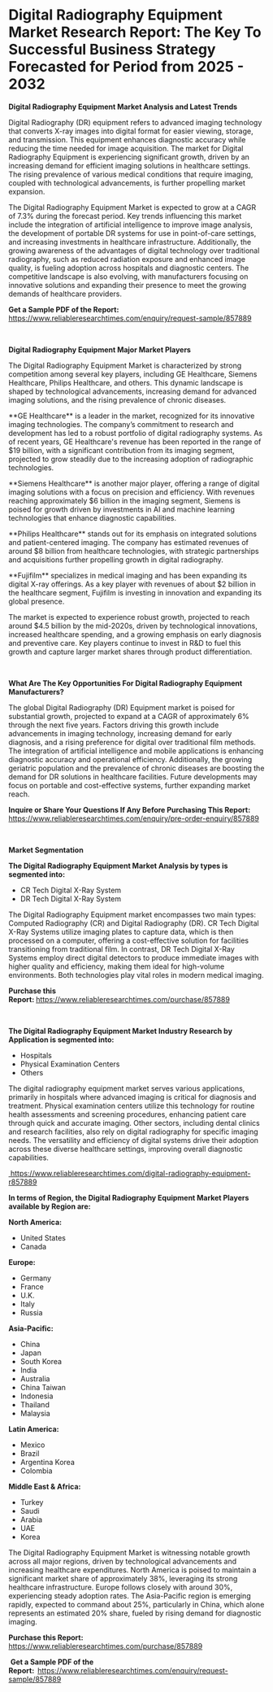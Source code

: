 <p><h1>Digital Radiography Equipment Market Research Report: The Key To Successful Business Strategy Forecasted for Period from 2025 - 2032</h1></p><p><strong>Digital Radiography Equipment Market Analysis and Latest Trends</strong></p>
<p><p>Digital Radiography (DR) equipment refers to advanced imaging technology that converts X-ray images into digital format for easier viewing, storage, and transmission. This equipment enhances diagnostic accuracy while reducing the time needed for image acquisition. The market for Digital Radiography Equipment is experiencing significant growth, driven by an increasing demand for efficient imaging solutions in healthcare settings. The rising prevalence of various medical conditions that require imaging, coupled with technological advancements, is further propelling market expansion.</p><p>The Digital Radiography Equipment Market is expected to grow at a CAGR of 7.3% during the forecast period. Key trends influencing this market include the integration of artificial intelligence to improve image analysis, the development of portable DR systems for use in point-of-care settings, and increasing investments in healthcare infrastructure. Additionally, the growing awareness of the advantages of digital technology over traditional radiography, such as reduced radiation exposure and enhanced image quality, is fueling adoption across hospitals and diagnostic centers. The competitive landscape is also evolving, with manufacturers focusing on innovative solutions and expanding their presence to meet the growing demands of healthcare providers.</p></p>
<p><strong>Get a Sample PDF of the Report:&nbsp;</strong> <a href="https://www.reliableresearchtimes.com/enquiry/request-sample/857889?utm_campaign=2954&utm_medium=2&utm_source=Github&utm_content=ia&utm_term=13042025&utm_id=digital-radiography-equipment">https://www.reliableresearchtimes.com/enquiry/request-sample/857889</a></p>
<p>&nbsp;</p>
<p><strong>Digital Radiography Equipment Major Market Players</strong></p>
<p><p>The Digital Radiography Equipment Market is characterized by strong competition among several key players, including GE Healthcare, Siemens Healthcare, Philips Healthcare, and others. This dynamic landscape is shaped by technological advancements, increasing demand for advanced imaging solutions, and the rising prevalence of chronic diseases.</p><p>**GE Healthcare** is a leader in the market, recognized for its innovative imaging technologies. The company’s commitment to research and development has led to a robust portfolio of digital radiography systems. As of recent years, GE Healthcare's revenue has been reported in the range of $19 billion, with a significant contribution from its imaging segment, projected to grow steadily due to the increasing adoption of radiographic technologies.</p><p>**Siemens Healthcare** is another major player, offering a range of digital imaging solutions with a focus on precision and efficiency. With revenues reaching approximately $6 billion in the imaging segment, Siemens is poised for growth driven by investments in AI and machine learning technologies that enhance diagnostic capabilities.</p><p>**Philips Healthcare** stands out for its emphasis on integrated solutions and patient-centered imaging. The company has estimated revenues of around $8 billion from healthcare technologies, with strategic partnerships and acquisitions further propelling growth in digital radiography.</p><p>**Fujifilm** specializes in medical imaging and has been expanding its digital X-ray offerings. As a key player with revenues of about $2 billion in the healthcare segment, Fujifilm is investing in innovation and expanding its global presence.</p><p>The market is expected to experience robust growth, projected to reach around $4.5 billion by the mid-2020s, driven by technological innovations, increased healthcare spending, and a growing emphasis on early diagnosis and preventive care. Key players continue to invest in R&D to fuel this growth and capture larger market shares through product differentiation.</p></p>
<p>&nbsp;</p>
<p><strong>What Are The Key Opportunities For Digital Radiography Equipment Manufacturers?</strong></p>
<p><p>The global Digital Radiography (DR) Equipment market is poised for substantial growth, projected to expand at a CAGR of approximately 6% through the next five years. Factors driving this growth include advancements in imaging technology, increasing demand for early diagnosis, and a rising preference for digital over traditional film methods. The integration of artificial intelligence and mobile applications is enhancing diagnostic accuracy and operational efficiency. Additionally, the growing geriatric population and the prevalence of chronic diseases are boosting the demand for DR solutions in healthcare facilities. Future developments may focus on portable and cost-effective systems, further expanding market reach.</p></p>
<p><strong>Inquire or Share Your Questions If Any Before Purchasing This Report:</strong> <a href="https://www.reliableresearchtimes.com/enquiry/pre-order-enquiry/857889?utm_campaign=2954&utm_medium=2&utm_source=Github&utm_content=ia&utm_term=13042025&utm_id=digital-radiography-equipment">https://www.reliableresearchtimes.com/enquiry/pre-order-enquiry/857889</a></p>
<p>&nbsp;</p>
<p><strong>Market Segmentation</strong></p>
<p><strong>The Digital Radiography Equipment Market Analysis by types is segmented into:</strong></p>
<p><ul><li>CR Tech Digital X-Ray System</li><li>DR Tech Digital X-Ray System</li></ul></p>
<p><p>The Digital Radiography Equipment market encompasses two main types: Computed Radiography (CR) and Digital Radiography (DR). CR Tech Digital X-Ray Systems utilize imaging plates to capture data, which is then processed on a computer, offering a cost-effective solution for facilities transitioning from traditional film. In contrast, DR Tech Digital X-Ray Systems employ direct digital detectors to produce immediate images with higher quality and efficiency, making them ideal for high-volume environments. Both technologies play vital roles in modern medical imaging.</p></p>
<p><strong>Purchase this Report:&nbsp;</strong><a href="https://www.reliableresearchtimes.com/purchase/857889?utm_campaign=2954&utm_medium=2&utm_source=Github&utm_content=ia&utm_term=13042025&utm_id=digital-radiography-equipment">https://www.reliableresearchtimes.com/purchase/857889</a></p>
<p>&nbsp;</p>
<p><strong>The Digital Radiography Equipment Market Industry Research by Application is segmented into:</strong></p>
<p><ul><li>Hospitals</li><li>Physical Examination Centers</li><li>Others</li></ul></p>
<p><p>The digital radiography equipment market serves various applications, primarily in hospitals where advanced imaging is critical for diagnosis and treatment. Physical examination centers utilize this technology for routine health assessments and screening procedures, enhancing patient care through quick and accurate imaging. Other sectors, including dental clinics and research facilities, also rely on digital radiography for specific imaging needs. The versatility and efficiency of digital systems drive their adoption across these diverse healthcare settings, improving overall diagnostic capabilities.</p></p>
<p><a href="https://www.reliableresearchtimes.com/digital-radiography-equipment-r857889?utm_campaign=2954&utm_medium=2&utm_source=Github&utm_content=ia&utm_term=13042025&utm_id=digital-radiography-equipment">&nbsp;https://www.reliableresearchtimes.com/digital-radiography-equipment-r857889</a></p>
<p><strong>In terms of Region, the Digital Radiography Equipment Market Players available by Region are:</strong></p>
<p>
    <p> <strong> North America: </strong>
        <ul>
            <li>United States</li>
            <li>Canada</li>
        </ul>
        </p> 
    <p> <strong> Europe: </strong>
        <ul>
            <li>Germany</li>
            <li>France</li>
            <li>U.K.</li>
            <li>Italy</li>
            <li>Russia</li>
        </ul>
        </p> 
    <p> <strong> Asia-Pacific: </strong>
        <ul>
            <li>China</li>
            <li>Japan</li>
            <li>South Korea</li>
            <li>India</li>
            <li>Australia</li>
            <li>China Taiwan</li>
            <li>Indonesia</li>
            <li>Thailand</li>
            <li>Malaysia</li>
        </ul>
        </p> 
    <p> <strong> Latin America: </strong>
        <ul>
            <li>Mexico</li>
            <li>Brazil</li>
            <li>Argentina Korea</li>
            <li>Colombia</li>
        </ul>
        </p> 
    <p> <strong> Middle East & Africa: </strong>
        <ul>
            <li>Turkey</li>
            <li>Saudi</li>
            <li>Arabia</li>
            <li>UAE</li>
            <li>Korea</li>
        </ul>
    </p>
    </p>
<p><p>The Digital Radiography Equipment Market is witnessing notable growth across all major regions, driven by technological advancements and increasing healthcare expenditures. North America is poised to maintain a significant market share of approximately 38%, leveraging its strong healthcare infrastructure. Europe follows closely with around 30%, experiencing steady adoption rates. The Asia-Pacific region is emerging rapidly, expected to command about 25%, particularly in China, which alone represents an estimated 20% share, fueled by rising demand for diagnostic imaging.</p></p>
<p><strong>Purchase this Report: </strong><a href="https://www.reliableresearchtimes.com/purchase/857889?utm_campaign=2954&utm_medium=2&utm_source=Github&utm_content=ia&utm_term=13042025&utm_id=digital-radiography-equipment">https://www.reliableresearchtimes.com/purchase/857889</a></p>
<p>&nbsp;<strong>Get a Sample PDF of the Report:&nbsp;&nbsp;</strong><a href="https://www.reliableresearchtimes.com/enquiry/request-sample/857889?utm_campaign=2954&utm_medium=2&utm_source=Github&utm_content=ia&utm_term=13042025&utm_id=digital-radiography-equipment">https://www.reliableresearchtimes.com/enquiry/request-sample/857889</a></p>
<p><strong></strong></p>
<p><p></p><p></p><p></p></p>